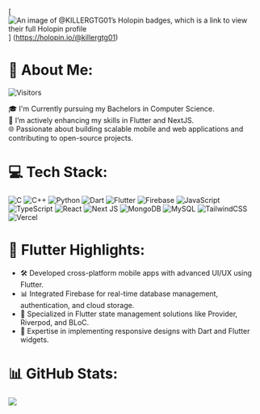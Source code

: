 [![An image of @KILLERGTG01’s Holopin badges, which is a link to view their full Holopin profile](https://holopin.me/killergtg01)]
(https://holopin.io/@killergtg01)

# 💫 About Me:
![Visitors](https://api.visitorbadge.io/api/visitors?path=https%3A%2F%2Fgithub.com%2FKILLERGTG01&label=Visitors&countColor=%23263759)



🎓 I'm Currently pursuing my Bachelors in Computer Science.  
📱 I’m actively enhancing my skills in Flutter and NextJS.  
🌐 Passionate about building scalable mobile and web applications and contributing to open-source projects.  

# 💻 Tech Stack:
![C](https://img.shields.io/badge/c-%2300599C.svg?style=for-the-badge&logo=c&logoColor=white)
![C++](https://img.shields.io/badge/c++-%2300599C.svg?style=for-the-badge&logo=c%2B%2B&logoColor=white)
![Python](https://img.shields.io/badge/python-3670A0?style=for-the-badge&logo=python&logoColor=ffdd54)
![Dart](https://img.shields.io/badge/dart-%230175C2.svg?style=for-the-badge&logo=dart&logoColor=white)
![Flutter](https://img.shields.io/badge/Flutter-%2302569B.svg?style=for-the-badge&logo=Flutter&logoColor=white)
![Firebase](https://img.shields.io/badge/firebase-%23039BE5.svg?style=for-the-badge&logo=firebase)
![JavaScript](https://img.shields.io/badge/javascript-%23323330.svg?style=for-the-badge&logo=javascript&logoColor=%23F7DF1E)
![TypeScript](https://img.shields.io/badge/typescript-%23007ACC.svg?style=for-the-badge&logo=typescript&logoColor=white)
![React](https://img.shields.io/badge/react-%2320232a.svg?style=for-the-badge&logo=react&logoColor=%2361DAFB)
![Next JS](https://img.shields.io/badge/Next-black?style=for-the-badge&logo=next.js&logoColor=white)
![MongoDB](https://img.shields.io/badge/MongoDB-%234ea94b.svg?style=for-the-badge&logo=mongodb&logoColor=white)
![MySQL](https://img.shields.io/badge/mysql-4479A1.svg?style=for-the-badge&logo=mysql&logoColor=white)
![TailwindCSS](https://img.shields.io/badge/tailwindcss-%2338B2AC.svg?style=for-the-badge&logo=tailwind-css&logoColor=white)
![Vercel](https://img.shields.io/badge/vercel-%23000000.svg?style=for-the-badge&logo=vercel&logoColor=white)

# 📱 Flutter Highlights:
- 🛠️ Developed cross-platform mobile apps with advanced UI/UX using Flutter.
- 📊 Integrated Firebase for real-time database management, authentication, and cloud storage.
- 📱 Specialized in Flutter state management solutions like Provider, Riverpod, and BLoC.
- 🎨 Expertise in implementing responsive designs with Dart and Flutter widgets.

# 📊 GitHub Stats:
<img src="https://github-readme-activity-graph.vercel.app/graph?username=KILLERGTG01&bg_color=0d1116&color=ffffff&line=3dd687&point=ffffff&area=true&hide_border=true"/>

